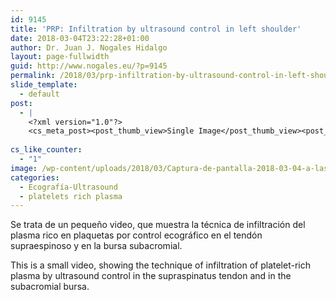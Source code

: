 ```yaml
---
id: 9145
title: 'PRP: Infiltration by ultrasound control in left shoulder'
date: 2018-03-04T23:22:28+01:00
author: Dr. Juan J. Nogales Hidalgo
layout: page-fullwidth
guid: http://www.nogales.eu/?p=9145
permalink: /2018/03/prp-infiltration-by-ultrasound-control-in-left-shoulder/
slide_template:
  - default
post:
  - |
    <?xml version="1.0"?>
    <cs_meta_post><post_thumb_view>Single Image</post_thumb_view><post_featured_image_as_thumbnail/><post_thumb_audio/><post_thumb_video/><post_thumb_slider/><post_thumb_slider_type/><inside_post_thumb_view>Single Image</inside_post_thumb_view><inside_post_featured_image_as_thumbnail/><inside_post_thumb_audio/><inside_post_thumb_video/><inside_post_thumb_slider/><inside_post_thumb_slider_type/><post_social_sharing>on</post_social_sharing><post_author_info_show>on</post_author_info_show><post_tags_show>on</post_tags_show><post_attachment_show>on</post_attachment_show><page_title/><page_sub_title/><page_subheader_color/><page_subheader_font_color/><header_banner_style>default_header</header_banner_style><header_banner_image/><header_banner_flex_slider>blog</header_banner_flex_slider><custom_slider_id/><sidebar_layout><cs_layout/></sidebar_layout></cs_meta_post>
    
cs_like_counter:
  - "1"
image: /wp-content/uploads/2018/03/Captura-de-pantalla-2018-03-04-a-las-22.19.38.png
categories:
  - Ecografía-Ultrasound
  - platelets rich plasma
---
```

Se trata de un pequeño video, que muestra la técnica de infiltración del plasma rico en plaquetas por control ecográfico en el tendón supraespinoso y en la bursa subacromial.

This is a small video, showing the technique of infiltration of platelet-rich plasma by ultrasound control in the supraspinatus tendon and in the subacromial bursa.

&nbsp;